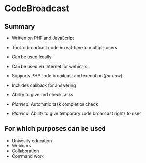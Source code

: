 CodeBroadcast
=============

Summary
-------------
* Written on PHP and JavaScript

* Tool to broadcast code in real-time to multiple users

* Can be used locally

* Can be used via Internet for webinars

* Supports PHP code broadcast and execution (_for now_)

* Includes callback for answering

* Ability to give and check tasks


* _Planned:_ Automatic task completion check
* _Planned:_ Ability to give temporary code broadcast rights to user 


For which purposes can be used
----------
* Univesity education
* Webinars
* Collaboration
* Command work

